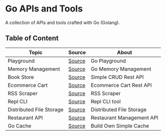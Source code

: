 # Go APIs and Tools

A collection of APIs and tools crafted with Go (Golang).

## Table of Content

| Topic                    | Source                                | About                     |
| ------------------------ | ------------------------------------- | ------------------------- |
| Playground               | [Source](./playground/)               | Go Playground             |
| Memory Management        | [Source](./memory-management)         | Go Memory Management      |
| Book Store               | [Source](./book-store/)               | Simple CRUD Rest API      |
| Ecommerce Cart           | [Source](./ecommerce-cart/)           | Ecommerce Cart Rest API   |
| RSS Scraper              | [Source](./rss-scraper/)              | RSS Scraper               |
| Repl CLI                 | [Source](./repl-cli/)                 | Repl CLI tool             |
| Distributed File Storage | [Source](./distributed-file-storage/) | Distributed File Storage  |
| Restaurant API           | [Source](./restaurant-api/)           | Restaurant Management API |
| Go Cache                 | [Source](./go-cache/)                 | Build Own Simple Cache    |
